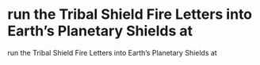 # run the Tribal Shield Fire Letters into Earth’s Planetary Shields at

run the Tribal Shield Fire Letters into Earth’s Planetary Shields at